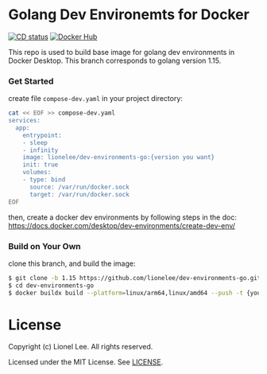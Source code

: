 # Golang Dev Environemts for Docker

[![CD status](https://github.com/lionelee/dev-environments-go/actions/workflows/cd.yml/badge.svg?branch=1.15)](https://github.com/lionelee/dev-environments-go/actions/workflows/cd.yml)
[![Docker Hub](https://img.shields.io/badge/docker_hub-dev--environments--go-blue?labelColor=31373F&logo=docker&logoColor=lightgrey)](https://hub.docker.com/repository/docker/lionelee/dev-environments-go)


This repo is used to build base image for golang dev environments in Docker Desktop. This branch corresponds to golang version 1.15.

### Get Started
create file `compose-dev.yaml` in your project directory:
``` bash
cat << EOF >> compose-dev.yaml
services:
  app:
    entrypoint:
    - sleep
    - infinity
    image: lionelee/dev-environments-go:{version you want}
    init: true
    volumes:
    - type: bind
      source: /var/run/docker.sock
      target: /var/run/docker.sock
EOF
```

then, create a docker dev environments by following steps in the doc:
https://docs.docker.com/desktop/dev-environments/create-dev-env/

### Build on Your Own
clone this branch, and build the image:
``` bash
$ git clone -b 1.15 https://github.com/lionelee/dev-environments-go.git
$ cd dev-environments-go
$ docker buildx build --platform=linux/arm64,linux/amd64 --push -t {your tag} .
```

# License
Copyright (c) Lionel Lee. All rights reserved.

Licensed under the MIT License. See [LICENSE](https://github.com/lionelee/dev-environments-go/blob/master/LICENSE).
